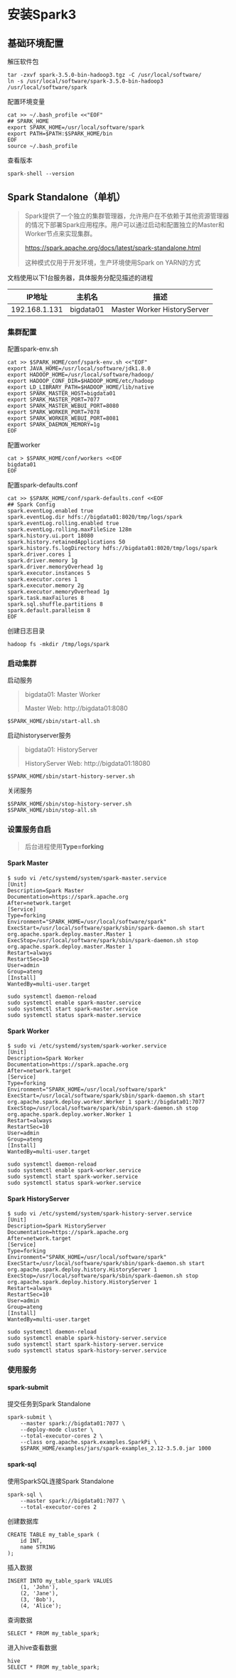 # 安装Spark3



## 基础环境配置

解压软件包

```
tar -zxvf spark-3.5.0-bin-hadoop3.tgz -C /usr/local/software/
ln -s /usr/local/software/spark-3.5.0-bin-hadoop3 /usr/local/software/spark
```

配置环境变量

```
cat >> ~/.bash_profile <<"EOF"
## SPARK_HOME
export SPARK_HOME=/usr/local/software/spark
export PATH=$PATH:$SPARK_HOME/bin
EOF
source ~/.bash_profile
```

查看版本

```
spark-shell --version
```



## Spark Standalone（单机）

> Spark提供了一个独立的集群管理器，允许用户在不依赖于其他资源管理器的情况下部署Spark应用程序。用户可以通过启动和配置独立的Master和Worker节点来实现集群。
>
> https://spark.apache.org/docs/latest/spark-standalone.html
>
> 这种模式仅用于开发环境，生产环境使用Spark on YARN的方式

文档使用以下1台服务器，具体服务分配见描述的进程

| IP地址        | 主机名    | 描述                        |
| ------------- | --------- | --------------------------- |
| 192.168.1.131 | bigdata01 | Master Worker HistoryServer |

### 集群配置

配置spark-env.sh

```
cat >> $SPARK_HOME/conf/spark-env.sh <<"EOF"
export JAVA_HOME=/usr/local/software/jdk1.8.0
export HADOOP_HOME=/usr/local/software/hadoop/
export HADOOP_CONF_DIR=$HADOOP_HOME/etc/hadoop
export LD_LIBRARY_PATH=$HADOOP_HOME/lib/native
export SPARK_MASTER_HOST=bigdata01
export SPARK_MASTER_PORT=7077
export SPARK_MASTER_WEBUI_PORT=8080
export SPARK_WORKER_PORT=7078
export SPARK_WORKER_WEBUI_PORT=8081
export SPARK_DAEMON_MEMORY=1g
EOF
```

配置worker

```
cat > $SPARK_HOME/conf/workers <<EOF
bigdata01
EOF
```

配置spark-defaults.conf

```
cat >> $SPARK_HOME/conf/spark-defaults.conf <<EOF
## Spark Config
spark.eventLog.enabled true
spark.eventLog.dir hdfs://bigdata01:8020/tmp/logs/spark
spark.eventLog.rolling.enabled true
spark.eventLog.rolling.maxFileSize 128m
spark.history.ui.port 18080
spark.history.retainedApplications 50
spark.history.fs.logDirectory hdfs://bigdata01:8020/tmp/logs/spark
spark.driver.cores 1
spark.driver.memory 1g
spark.driver.memoryOverhead 1g
spark.executor.instances 5
spark.executor.cores 1
spark.executor.memory 2g
spark.executor.memoryOverhead 1g
spark.task.maxFailures 8
spark.sql.shuffle.partitions 8
spark.default.paralleism 8
EOF
```

创建日志目录

```
hadoop fs -mkdir /tmp/logs/spark
```

### 启动集群

启动服务

> bigdata01: Master Worker
>
> Master Web: http://bigdata01:8080

```
$SPARK_HOME/sbin/start-all.sh
```

启动historyserver服务

> bigdata01: HistoryServer
>
> HistoryServer Web: http://bigdata01:18080

```
$SPARK_HOME/sbin/start-history-server.sh
```

关闭服务

```
$SPARK_HOME/sbin/stop-history-server.sh
$SPARK_HOME/sbin/stop-all.sh
```

### 设置服务自启

> 后台进程使用**Type=forking**

#### Spark Master

```
$ sudo vi /etc/systemd/system/spark-master.service
[Unit]
Description=Spark Master
Documentation=https://spark.apache.org
After=network.target
[Service]
Type=forking
Environment="SPARK_HOME=/usr/local/software/spark"
ExecStart=/usr/local/software/spark/sbin/spark-daemon.sh start org.apache.spark.deploy.master.Master 1
ExecStop=/usr/local/software/spark/sbin/spark-daemon.sh stop org.apache.spark.deploy.master.Master 1
Restart=always
RestartSec=10
User=admin
Group=ateng
[Install]
WantedBy=multi-user.target
```

```
sudo systemctl daemon-reload
sudo systemctl enable spark-master.service
sudo systemctl start spark-master.service
sudo systemctl status spark-master.service
```

#### Spark Worker

```
$ sudo vi /etc/systemd/system/spark-worker.service
[Unit]
Description=Spark Worker
Documentation=https://spark.apache.org
After=network.target
[Service]
Type=forking
Environment="SPARK_HOME=/usr/local/software/spark"
ExecStart=/usr/local/software/spark/sbin/spark-daemon.sh start org.apache.spark.deploy.worker.Worker 1 spark://bigdata01:7077
ExecStop=/usr/local/software/spark/sbin/spark-daemon.sh stop org.apache.spark.deploy.worker.Worker 1
Restart=always
RestartSec=10
User=admin
Group=ateng
[Install]
WantedBy=multi-user.target
```

```
sudo systemctl daemon-reload
sudo systemctl enable spark-worker.service
sudo systemctl start spark-worker.service
sudo systemctl status spark-worker.service
```

#### Spark HistoryServer

```
$ sudo vi /etc/systemd/system/spark-history-server.service
[Unit]
Description=Spark HistoryServer
Documentation=https://spark.apache.org
After=network.target
[Service]
Type=forking
Environment="SPARK_HOME=/usr/local/software/spark"
ExecStart=/usr/local/software/spark/sbin/spark-daemon.sh start org.apache.spark.deploy.history.HistoryServer 1
ExecStop=/usr/local/software/spark/sbin/spark-daemon.sh stop org.apache.spark.deploy.history.HistoryServer 1
Restart=always
RestartSec=10
User=admin
Group=ateng
[Install]
WantedBy=multi-user.target
```

```
sudo systemctl daemon-reload
sudo systemctl enable spark-history-server.service
sudo systemctl start spark-history-server.service
sudo systemctl status spark-history-server.service
```



### 使用服务

#### spark-submit

提交任务到Spark Standalone

```
spark-submit \
    --master spark://bigdata01:7077 \
    --deploy-mode cluster \
    --total-executor-cores 2 \
    --class org.apache.spark.examples.SparkPi \
    $SPARK_HOME/examples/jars/spark-examples_2.12-3.5.0.jar 1000
```

#### spark-sql

使用SparkSQL连接Spark Standalone

```
spark-sql \
    --master spark://bigdata01:7077 \
    --total-executor-cores 2
```

创建数据库

```
CREATE TABLE my_table_spark (
    id INT,
    name STRING
);
```

插入数据

```
INSERT INTO my_table_spark VALUES
    (1, 'John'),
    (2, 'Jane'),
    (3, 'Bob'),
    (4, 'Alice');
```

查询数据

```
SELECT * FROM my_table_spark;
```

进入hive查看数据

```
hive
SELECT * FROM my_table_spark;
```


